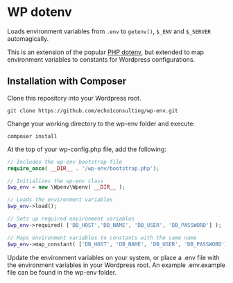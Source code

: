 WP dotenv
==========

Loads environment variables from `.env` to `getenv()`, `$_ENV` and `$_SERVER` automagically.

This is an extension of the popular [PHP dotenv](https://github.com/vlucas/phpdotenv), but extended to map environment variables to constants for Wordpress configurations.


Installation with Composer
--------------------------

Clone this repository into your Wordpress root.

```git clone https://github.com/echo1consulting/wp-env.git```

Change your working directory to the wp-env folder and execute:

`composer install`

At the top of your wp-config.php file, add the following:

```php
// Includes the wp-env bootstrap file
require_once( __DIR__ . '/wp-env/bootstrap.php');

// Initializes the wp-env class
$wp_env = new \Wpenv\Wpenv( __DIR__ );

// Loads the environment variables
$wp_env->load();

// Sets up required environment variables
$wp_env->required( ['DB_HOST','DB_NAME', 'DB_USER', 'DB_PASSWORD'] );

// Maps environment variables to constants with the same name
$wp_env->map_constant( ['DB_HOST', 'DB_NAME', 'DB_USER', 'DB_PASSWORD'] );

```

Update the environment variables on your system, or place a .env file with the environment variables in your Wordpress root. An example .env.example file can be found in the wp-env folder.